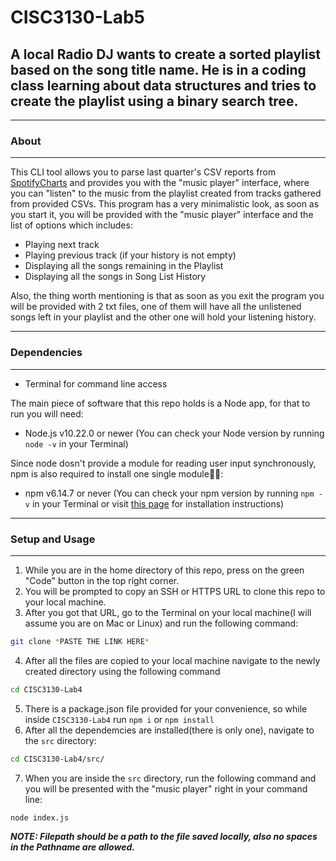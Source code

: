 # CISC3130-Lab5
##  A local Radio DJ wants to create a sorted playlist based on the song title name. He is in a coding class learning about data structures and tries to create the playlist using a binary search tree.

---
### About
---
This CLI tool allows you to parse last quarter's CSV reports from [SpotifyCharts](https://spotifycharts.com/regional) and provides you with the "music player" interface, where you can "listen" to the music from the playlist created from tracks gathered from provided CSVs.
This program has a very minimalistic look, as soon as you start it, you will be provided with the "music player" interface and the list of options which includes:
* Playing next track
* Playing previous track (if your history is not empty)
* Displaying all the songs remaining in the Playlist  
* Displaying all the songs in Song List History  

Also, the thing worth mentioning is that as soon as you exit the program you will be provided with 2 txt files, one of them will have all the unlistened songs left in your playlist and the other one will hold your listening history.

---
### Dependencies
---
- Terminal for command line access  

The main piece of software that this repo holds is a Node app, for that to run you will need:
- Node.js v10.22.0 or newer (You can check your Node version by running ```node -v``` in your Terminal) 

Since node dosn't provide a module for reading user input synchronously, npm is also required to install one single module🤷‍♂️:
- npm v6.14.7 or never (You can check your npm version by running ```npm -v``` in your Terminal or visit [this page](https://www.npmjs.com/get-npm) for installation instructions) 

---
### Setup and Usage
---
1. While you are in the home directory of this repo, press on the green "Code" button in the top right corner.
2. You will be prompted to copy an SSH or HTTPS URL to clone this repo to your local machine.
3. After you got that URL, go to the Terminal on your local machine(I will assume you are on Mac or Linux) and run the following command: 
```zsh
git clone *PASTE THE LINK HERE*
```
4. After all the files are copied to your local machine navigate to the newly created directory using the following command 
```zsh 
cd CISC3130-Lab4
```  
5. There is a package.json file provided for your convenience, so while inside `CISC3130-Lab4` run `npm i` or `npm install`
6. After all the dependemcies are installed(there is only one), navigate to the `src` directory:
```zsh 
cd CISC3130-Lab4/src/
```  
7. When you are inside the `src` directory, run the following command and you will be presented with the "music player" right in your command line: 
```zsh
node index.js
```  

***NOTE: Filepath should be a path to the file saved locally, also no spaces in the Pathname are allowed.***
